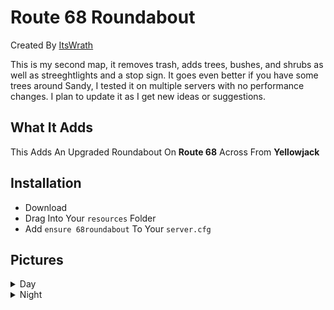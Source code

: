 # Route 68 Roundabout
Created By [ItsWrath](https://github.com/ItsWrath/panormaconstruction/new/main?readme=1)

This is my second map, it removes trash, adds trees, bushes, and shrubs as well as streeghtlights and a stop sign. It goes even better if you have some trees around Sandy, I tested it on multiple servers with no performance changes. I plan to update it as I get new ideas or suggestions.
## What It Adds
This Adds An Upgraded Roundabout On **Route 68** Across From **Yellowjack**

## Installation
- Download
- Drag Into Your `resources` Folder
- Add ``ensure 68roundabout`` To Your `server.cfg`

## Pictures
<details>
           <summary>Day</summary>
           [picture alt](http://via.placeholder.com/200x150 "Title is optional")
           [picture alt](http://via.placeholder.com/200x150 "Title is optional")
           [picture alt](http://via.placeholder.com/200x150 "Title is optional")
           [picture alt](http://via.placeholder.com/200x150 "Title is optional")
         </details>
<details>
           <summary>Night</summary>
           [picture alt](http://via.placeholder.com/200x150 "Title is optional")
           [picture alt](http://via.placeholder.com/200x150 "Title is optional")
           [picture alt](http://via.placeholder.com/200x150 "Title is optional")
           [picture alt](http://via.placeholder.com/200x150 "Title is optional")
         </details>
